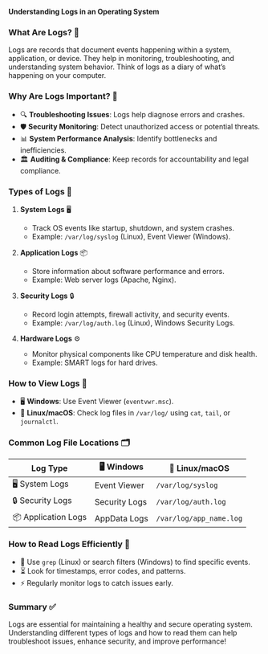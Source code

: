 **Understanding Logs in an Operating System**

### What Are Logs? 📝
Logs are records that document events happening within a system, application, or device. They help in monitoring, troubleshooting, and understanding system behavior. Think of logs as a diary of what’s happening on your computer.

### Why Are Logs Important? 🤔
- 🔍 **Troubleshooting Issues**: Logs help diagnose errors and crashes.
- 🛡️ **Security Monitoring**: Detect unauthorized access or potential threats.
- 📊 **System Performance Analysis**: Identify bottlenecks and inefficiencies.
- 🏛️ **Auditing & Compliance**: Keep records for accountability and legal compliance.

### Types of Logs 📂
1. **System Logs** 🖥️
   - Track OS events like startup, shutdown, and system crashes.
   - Example: `/var/log/syslog` (Linux), Event Viewer (Windows).

2. **Application Logs** 📦
   - Store information about software performance and errors.
   - Example: Web server logs (Apache, Nginx).

3. **Security Logs** 🔒
   - Record login attempts, firewall activity, and security events.
   - Example: `/var/log/auth.log` (Linux), Windows Security Logs.

4. **Hardware Logs** ⚙️
   - Monitor physical components like CPU temperature and disk health.
   - Example: SMART logs for hard drives.

### How to View Logs 📖
- 🖥️ **Windows**: Use Event Viewer (`eventvwr.msc`).
- 🐧 **Linux/macOS**: Check log files in `/var/log/` using `cat`, `tail`, or `journalctl`.

### Common Log File Locations 🗂️
| Log Type | 🖥️ Windows | 🐧 Linux/macOS |
|----------|---------|-------------|
| 🖥️ System Logs | Event Viewer | `/var/log/syslog` |
| 🔒 Security Logs | Security Logs | `/var/log/auth.log` |
| 📦 Application Logs | AppData Logs | `/var/log/app_name.log` |

### How to Read Logs Efficiently 👀
- 🔎 Use `grep` (Linux) or search filters (Windows) to find specific events.
- ⏳ Look for timestamps, error codes, and patterns.
- ⚡ Regularly monitor logs to catch issues early.

### Summary ✅
Logs are essential for maintaining a healthy and secure operating system. Understanding different types of logs and how to read them can help troubleshoot issues, enhance security, and improve performance!

